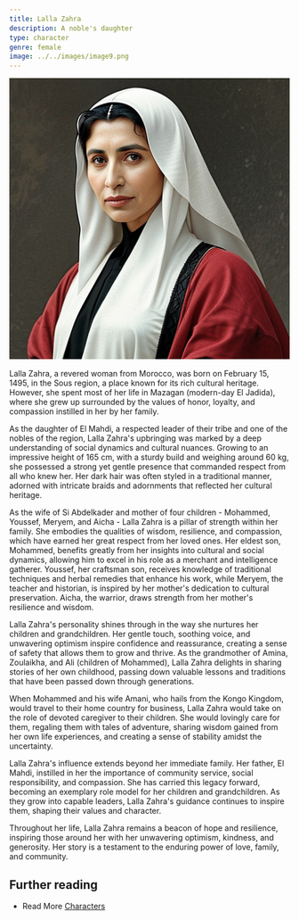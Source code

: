 ```yaml
---
title: Lalla Zahra
description: A noble's daughter
type: character
genre: female
image: ../../images/image9.png
---
```

![Lalla Zahra](../../images/image9.png)

Lalla Zahra, a revered woman from Morocco, was born on February 15, 1495, in the Sous region, a place known for its rich cultural heritage. However, she spent most of her life in Mazagan (modern-day El Jadida), where she grew up surrounded by the values of honor, loyalty, and compassion instilled in her by her family.

As the daughter of El Mahdi, a respected leader of their tribe and one of the nobles of the region, Lalla Zahra's upbringing was marked by a deep understanding of social dynamics and cultural nuances. Growing to an impressive height of 165 cm, with a sturdy build and weighing around 60 kg, she possessed a strong yet gentle presence that commanded respect from all who knew her. Her dark hair was often styled in a traditional manner, adorned with intricate braids and adornments that reflected her cultural heritage.

As the wife of Si Abdelkader and mother of four children - Mohammed, Youssef, Meryem, and Aicha - Lalla Zahra is a pillar of strength within her family. She embodies the qualities of wisdom, resilience, and compassion, which have earned her great respect from her loved ones. Her eldest son, Mohammed, benefits greatly from her insights into cultural and social dynamics, allowing him to excel in his role as a merchant and intelligence gatherer. Youssef, her craftsman son, receives knowledge of traditional techniques and herbal remedies that enhance his work, while Meryem, the teacher and historian, is inspired by her mother's dedication to cultural preservation. Aicha, the warrior, draws strength from her mother's resilience and wisdom.

Lalla Zahra's personality shines through in the way she nurtures her children and grandchildren. Her gentle touch, soothing voice, and unwavering optimism inspire confidence and reassurance, creating a sense of safety that allows them to grow and thrive. As the grandmother of Amina, Zoulaikha, and Ali (children of Mohammed), Lalla Zahra delights in sharing stories of her own childhood, passing down valuable lessons and traditions that have been passed down through generations.

When Mohammed and his wife Amani, who hails from the Kongo Kingdom, would travel to their home country for business, Lalla Zahra would take on the role of devoted caregiver to their children. She would lovingly care for them, regaling them with tales of adventure, sharing wisdom gained from her own life experiences, and creating a sense of stability amidst the uncertainty.

Lalla Zahra's influence extends beyond her immediate family. Her father, El Mahdi, instilled in her the importance of community service, social responsibility, and compassion. She has carried this legacy forward, becoming an exemplary role model for her children and grandchildren. As they grow into capable leaders, Lalla Zahra's guidance continues to inspire them, shaping their values and character.

Throughout her life, Lalla Zahra remains a beacon of hope and resilience, inspiring those around her with her unwavering optimism, kindness, and generosity. Her story is a testament to the enduring power of love, family, and community.
## Further reading

- Read More [Characters](/characters/)
